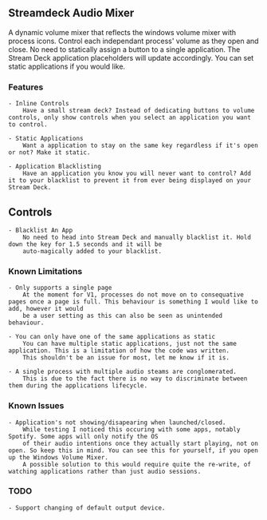 ## Streamdeck Audio Mixer

A dynamic volume mixer that reflects the windows volume mixer with process icons. Control each independant process' volume as they open and close. No need to statically assign a button to
a single application. The Stream Deck application placeholders will update accordingly. You can set static applications if you would like.

### Features
	- Inline Controls
		Have a small stream deck? Instead of dedicating buttons to volume controls, only show controls when you select an application you want to control.

	- Static Applications
		Want a application to stay on the same key regardless if it's open or not? Make it static.
		
	- Application Blacklisting
		Have an application you know you will never want to control? Add it to your blacklist to prevent it from ever being displayed on your Stream Deck.
		
## Controls
	- Blacklist An App
		No need to head into Stream Deck and manually blacklist it. Hold down the key for 1.5 seconds and it will be
		auto-magically added to your blacklist.

### Known Limitations
	- Only supports a single page
		At the moment for V1, processes do not move on to consequative pages once a page is full. This behaviour is something I would like to add, however it would
		be a user setting as this can also be seen as unintended behaviour.

	- You can only have one of the same applications as static
		You can have multiple static applications, just not the same application. This is a limitation of how the code was written. 
		This shouldn't be an issue for most, let me know if it is.

	- A single process with multiple audio steams are conglomerated.
		This is due to the fact there is no way to discriminate between them during the applications lifecycle.

### Known Issues
	- Application's not showing/disapearing when launched/closed.
		While testing I noticed this occuring with some apps, notably Spotify. Some apps will only notify the OS
		of their audio intentions once they actually start playing, not on open. So keep this in mind. You can see this for yourself, if you open up the Windows Volume Mixer.
		A possible solution to this would require quite the re-write, of watching applications rather than just audio sessions.

### TODO
	- Support changing of default output device.